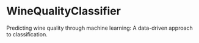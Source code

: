 # WineQualityClassifier
Predicting wine quality through machine learning: A data-driven approach to classification.
